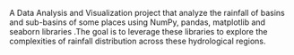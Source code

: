 A Data Analysis and Visualization project that analyze the rainfall of basins and sub-basins of some
places using NumPy, pandas, matplotlib and seaborn libraries .The goal is to leverage these
libraries to explore the complexities of rainfall distribution across these hydrological regions.
